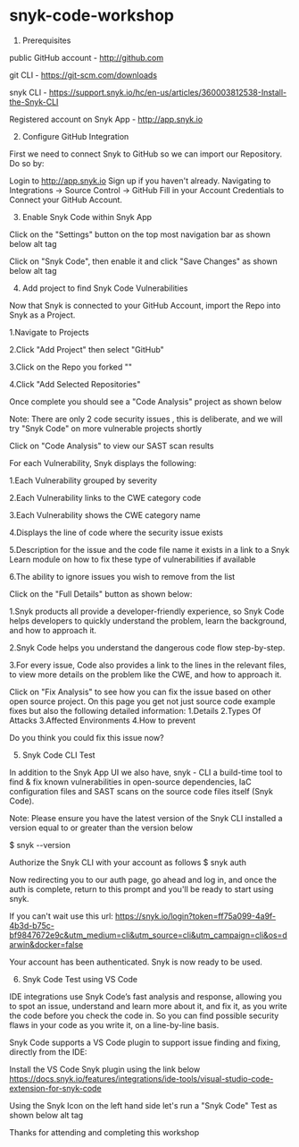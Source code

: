 # snyk-code-workshop
1. Prerequisites

public GitHub account - http://github.com

git CLI - https://git-scm.com/downloads

snyk CLI - https://support.snyk.io/hc/en-us/articles/360003812538-Install-the-Snyk-CLI

Registered account on Snyk App - http://app.snyk.io


2. Configure GitHub Integration

First we need to connect Snyk to GitHub so we can import our Repository. Do so by:

Login to http://app.snyk.io Sign up if you haven't already.
Navigating to Integrations -> Source Control -> GitHub
Fill in your Account Credentials to Connect your GitHub Account.

3. Enable Snyk Code within Snyk App

Click on the "Settings" button on the top most navigation bar as shown below
alt tag

Click on "Snyk Code", then enable it and click "Save Changes" as shown below
alt tag

4. Add project to find Snyk Code Vulnerabilities

Now that Snyk is connected to your GitHub Account, import the Repo into Snyk as a Project.

1.Navigate to Projects

2.Click "Add Project" then select "GitHub"

3.Click on the Repo you forked ""

4.Click "Add Selected Repositories"



Once complete you should see a "Code Analysis" project as shown below

Note: There are only 2 code security issues , this is deliberate, and we will try "Snyk Code" on more vulnerable projects shortly


Click on "Code Analysis" to view our SAST scan results

For each Vulnerability, Snyk displays the following:

1.Each Vulnerability grouped by severity

2.Each Vulnerability links to the CWE category code

3.Each Vulnerability shows the CWE category name

4.Displays the line of code where the security issue exists

5.Description for the issue and the code file name it exists in a link to a Snyk Learn module on how to fix these type of vulnerabilities if available

6.The ability to ignore issues you wish to remove from the list


Click on the "Full Details" button as shown below:

1.Snyk products all provide a developer-friendly experience, so Snyk Code helps developers to quickly understand the problem, learn the background, and how to approach it. 

2.Snyk Code helps you understand the dangerous code flow step-by-step. 

3.For every issue, Code also provides a link to the lines in the relevant files, to view more details on the problem like the CWE, and how to approach it.


Click on "Fix Analysis" to see how you can fix the issue based on other open source project. On this page you get not just source code example fixes but also the following detailed information:
1.Details
2.Types Of Attacks
3.Affected Environments
4.How to prevent


Do you think you could fix this issue now?

5. Snyk Code CLI Test

In addition to the Snyk App UI we also have, snyk - CLI a build-time tool to find & fix known vulnerabilities in open-source dependencies, IaC configuration files and SAST scans on the source code files itself (Snyk Code).

Note: Please ensure you have the latest version of the Snyk CLI installed a version equal to or greater than the version below

$ snyk --version

Authorize the Snyk CLI with your account as follows
$ snyk auth

Now redirecting you to our auth page, go ahead and log in,
and once the auth is complete, return to this prompt and you'll
be ready to start using snyk.

If you can't wait use this url:
https://snyk.io/login?token=ff75a099-4a9f-4b3d-b75c-bf9847672e9c&utm_medium=cli&utm_source=cli&utm_campaign=cli&os=darwin&docker=false


Your account has been authenticated. Snyk is now ready to be used.

6. Snyk Code Test using VS Code

IDE integrations use Snyk Code’s fast analysis and response, allowing you to spot an issue, understand and learn more about it, and fix it, as you write the code before you check the code in. So you can find possible security flaws in your code as you write it, on a line-by-line basis.

Snyk Code supports a VS Code plugin to support issue finding and fixing, directly from the IDE:

Install the VS Code Snyk plugin using the link below
https://docs.snyk.io/features/integrations/ide-tools/visual-studio-code-extension-for-snyk-code

Using the Snyk Icon on the left hand side let's run a "Snyk Code" Test as shown below
alt tag

Thanks for attending and completing this workshop
